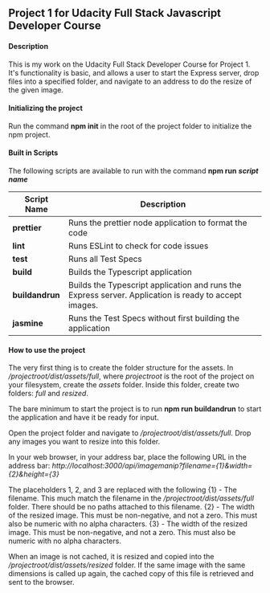 ## Project 1 for Udacity Full Stack Javascript Developer Course

#### Description

This is my work on the Udacity Full Stack Developer Course for Project 1. It's functionality is basic, and allows a user to start the Express server, drop files into a specified folder, and navigate to an address to do the resize of the given image.

#### Initializing the project

Run the command **npm init** in the root of the project folder to initialize the npm project.

#### Built in Scripts

The following scripts are available to run with the command **npm run** ***script name***

| Script Name | Description |
| ----------- | ----------- |
| **prettier** | Runs the prettier node application to format the code |
| **lint** | Runs ESLint to check for code issues |
| **test** | Runs all Test Specs |
| **build** | Builds the Typescript application |
| **buildandrun** | Builds the Typescript application and runs the Express server. Application is ready to accept images. |
| **jasmine** | Runs the Test Specs without first building the application |

#### How to use the project

The very first thing is to create the folder structure for the assets. In */projectroot/dist/assets/full*, where *projectroot* is the root of the project on your filesystem, create the *assets* folder. Inside this folder, create two folders: *full* and *resized*.

The bare minimum to start the project is to run **npm run buildandrun** to start the application and have it be ready for input.

Open the project folder and navigate to */projectroot/dist/assets/full*. Drop any images you want to resize into this folder.

In your web browser, in your address bar, place the following URL in the address bar: *http://localhost:3000/api/imagemanip?filename={1}&width={2}&height={3}*

The placeholders 1, 2, and 3 are replaced with the following
{1} - The filename. This much match the filename in the */projectroot/dist/assets/full* folder. There should be no paths attached to this filename.
{2} - The width of the resized image. This must be non-negative, and not a zero. This must also be numeric with no alpha characters.
{3} - The width of the resized image. This must be non-negative, and not a zero. This must also be numeric with no alpha characters.

When an image is not cached, it is resized and copied into the */projectroot/dist/assets/resized* folder. If the same image with the same dimensions is called up again, the cached copy of this file is retrieved and sent to the browser.